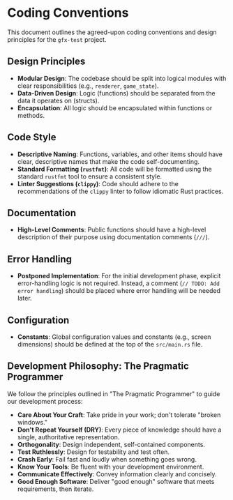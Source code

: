 # Coding Conventions

This document outlines the agreed-upon coding conventions and design principles for the `gfx-test` project.

## Design Principles

- **Modular Design**: The codebase should be split into logical modules with clear responsibilities (e.g., `renderer`, `game_state`).
- **Data-Driven Design**: Logic (functions) should be separated from the data it operates on (structs).
- **Encapsulation**: All logic should be encapsulated within functions or methods.

## Code Style

- **Descriptive Naming**: Functions, variables, and other items should have clear, descriptive names that make the code self-documenting.
- **Standard Formatting (`rustfmt`)**: All code will be formatted using the standard `rustfmt` tool to ensure a consistent style.
- **Linter Suggestions (`clippy`)**: Code should adhere to the recommendations of the `clippy` linter to follow idiomatic Rust practices.

## Documentation

- **High-Level Comments**: Public functions should have a high-level description of their purpose using documentation comments (`///`).

## Error Handling

- **Postponed Implementation**: For the initial development phase, explicit error-handling logic is not required. Instead, a comment (`// TODO: Add error handling`) should be placed where error handling will be needed later.

## Configuration

- **Constants**: Global configuration values and constants (e.g., screen dimensions) should be defined at the top of the `src/main.rs` file.

## Development Philosophy: The Pragmatic Programmer

We follow the principles outlined in "The Pragmatic Programmer" to guide our development process:

-   **Care About Your Craft**: Take pride in your work; don't tolerate "broken windows."
-   **Don't Repeat Yourself (DRY)**: Every piece of knowledge should have a single, authoritative representation.
-   **Orthogonality**: Design independent, self-contained components.
-   **Test Ruthlessly**: Design for testability and test often.
-   **Crash Early**: Fail fast and loudly when something goes wrong.
-   **Know Your Tools**: Be fluent with your development environment.
-   **Communicate Effectively**: Convey information clearly and concisely.
-   **Good Enough Software**: Deliver "good enough" software that meets requirements, then iterate.